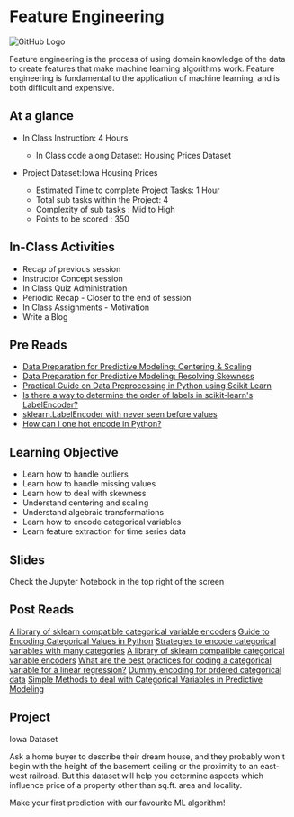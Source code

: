 # Feature Engineering
![GitHub Logo](https://s3.ap-south-1.amazonaws.com/greyatom-social/GreyAtom-logo.png)

Feature engineering is the process of using domain knowledge of the data to create features that make machine learning algorithms work. Feature engineering is fundamental to the application of machine learning, and is both difficult and expensive. 

## At a glance
* In Class Instruction: 4 Hours
  * In Class code along Dataset: Housing Prices Dataset

* Project Dataset:Iowa Housing Prices
  * Estimated Time to complete Project Tasks: 1 Hour
  * Total sub tasks within the Project: 4
  * Complexity of sub tasks : Mid to High
  * Points to be scored : 350


## In-Class Activities
* Recap of previous session
* Instructor Concept session
* In Class Quiz Administration
* Periodic Recap - Closer to the end of session
* In Class Assignments - Motivation
* Write a Blog

## Pre Reads

* [Data Preparation for Predictive Modeling: Centering & Scaling](http://shahramabyari.com/2015/12/20/data-preparation-for-predictive-modeling-centering-scaling/)
* [Data Preparation for Predictive Modeling: Resolving Skewness](http://shahramabyari.com/2015/12/21/data-preparation-for-predictive-modeling-resolving-skewness/)
* [Practical Guide on Data Preprocessing in Python using Scikit Learn](https://www.analyticsvidhya.com/blog/2016/07/practical-guide-data-preprocessing-python-scikit-learn/)
* [Is there a way to determine the order of labels in scikit-learn's LabelEncoder?](https://stackoverflow.com/questions/25343411/is-there-a-way-to-determine-the-order-of-labels-in-scikit-learns-labelencoder)
* [sklearn.LabelEncoder with never seen before values](https://stackoverflow.com/questions/21057621/sklearn-labelencoder-with-never-seen-before-values)
* [How can I one hot encode in Python?](https://stackoverflow.com/questions/37292872/how-can-i-one-hot-encode-in-python)


## Learning Objective

  * Learn how to handle outliers
  * Learn how to handle missing values
  * Learn how to deal with skewness
  * Understand centering and scaling
  * Understand algebraic transformations
  * Learn how to encode categorical variables
  * Learn feature extraction for time series data


## Slides
Check the Jupyter Notebook in the top right of the screen


## Post Reads
[A library of sklearn compatible categorical variable encoders](https://github.com/scikit-learn-contrib/categorical-encoding)
[Guide to Encoding Categorical Values in Python](http://pbpython.com/categorical-encoding.html)
[Strategies to encode categorical variables with many categories](https://www.kaggle.com/c/caterpillar-tube-pricing/discussion/15748)
[A library of sklearn compatible categorical variable encoders](https://github.com/rouseguy/categorical_encoding)
[What are the best practices for coding a categorical variable for a linear regression?](https://www.quora.com/What-are-the-best-practices-for-coding-a-categorical-variable-for-a-linear-regression)
[Dummy encoding for ordered categorical data](https://discuss.analyticsvidhya.com/t/dummy-encoding-for-ordered-categorical-data/14034/2)
[Simple Methods to deal with Categorical Variables in Predictive Modeling](https://www.analyticsvidhya.com/blog/2015/11/easy-methods-deal-categorical-variables-predictive-modeling/)

## Project
Iowa Dataset

Ask a home buyer to describe their dream house, and they probably won't begin with the height of the basement ceiling or the proximity to an east-west railroad. But this dataset will help you determine aspects which influence price of a property other than sq.ft. area and locality.

Make your first prediction with our favourite ML algorithm!
